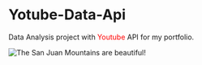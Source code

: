 # Yotube-Data-Api

Data Analysis project with <font color='red'>Youtube</font> API for my portfolio.

![The San Juan Mountains are beautiful!](C:\Users\silna\OneDrive\Escritorio\Portafólio\YoutubeApi "San Juan Mountains")
